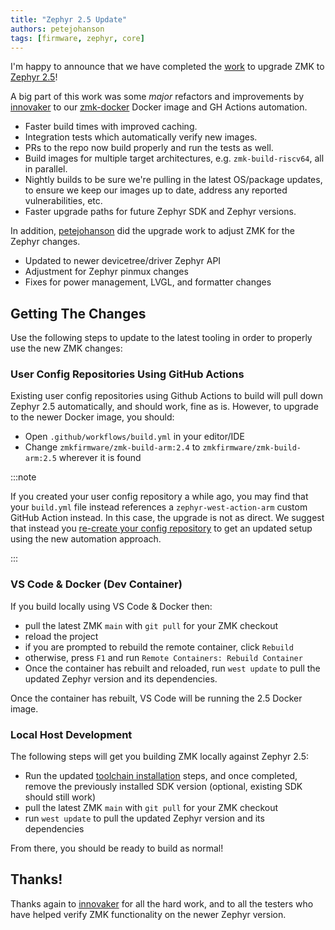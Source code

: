 ```yaml
---
title: "Zephyr 2.5 Update"
authors: petejohanson
tags: [firmware, zephyr, core]
---
```


I'm happy to announce that we have completed the [work](https://github.com/zmkfirmware/zmk/pull/736/) to upgrade ZMK to [Zephyr 2.5](https://docs.zephyrproject.org/2.5.0/releases/release-notes-2.5.html)!

<!-- truncate -->

A big part of this work was some _major_ refactors and improvements by [innovaker] to our [zmk-docker](https://github.com/zmkfirmware/zmk-docker/) Docker image and GH Actions automation.

- Faster build times with improved caching.
- Integration tests which automatically verify new images.
- PRs to the repo now build properly and run the tests as well.
- Build images for multiple target architectures, e.g. `zmk-build-riscv64`, all in parallel.
- Nightly builds to be sure we're pulling in the latest OS/package updates, to ensure we keep our images up to date, address any reported vulnerabilities, etc.
- Faster upgrade paths for future Zephyr SDK and Zephyr versions.

In addition, [petejohanson] did the upgrade work to adjust ZMK for the Zephyr changes.

- Updated to newer devicetree/driver Zephyr API
- Adjustment for Zephyr pinmux changes
- Fixes for power management, LVGL, and formatter changes

## Getting The Changes

Use the following steps to update to the latest tooling in order to properly use the new ZMK changes:

### User Config Repositories Using GitHub Actions

Existing user config repositories using Github Actions to build will pull down Zephyr 2.5 automatically,
and should work, fine as is. However, to upgrade to the newer Docker image, you should:

- Open `.github/workflows/build.yml` in your editor/IDE
- Change `zmkfirmware/zmk-build-arm:2.4` to `zmkfirmware/zmk-build-arm:2.5` wherever it is found

:::note

If you created your user config repository a while ago, you may find that your `build.yml` file instead references
a `zephyr-west-action-arm` custom GitHub Action instead. In this case, the upgrade is not as direct. We suggest that
instead you [re-create your config repository](/docs/user-setup) to get an updated setup using the new automation
approach.

:::

### VS Code & Docker (Dev Container)

If you build locally using VS Code & Docker then:

- pull the latest ZMK `main` with `git pull` for your ZMK checkout
- reload the project
- if you are prompted to rebuild the remote container, click `Rebuild`
- otherwise, press `F1` and run `Remote Containers: Rebuild Container`
- Once the container has rebuilt and reloaded, run `west update` to pull the updated Zephyr version and its dependencies.

Once the container has rebuilt, VS Code will be running the 2.5 Docker image.

### Local Host Development

The following steps will get you building ZMK locally against Zephyr 2.5:

- Run the updated [toolchain installation](/docs/development/setup) steps, and once completed, remove the previously installed SDK version (optional, existing SDK should still work)
- pull the latest ZMK `main` with `git pull` for your ZMK checkout
- run `west update` to pull the updated Zephyr version and its dependencies

From there, you should be ready to build as normal!

## Thanks!

Thanks again to [innovaker] for all the hard work, and to all the testers who have helped verify ZMK functionality on the newer Zephyr version.

[petejohanson]: https://github.com/petejohanson
[innovaker]: https://github.com/innovaker
